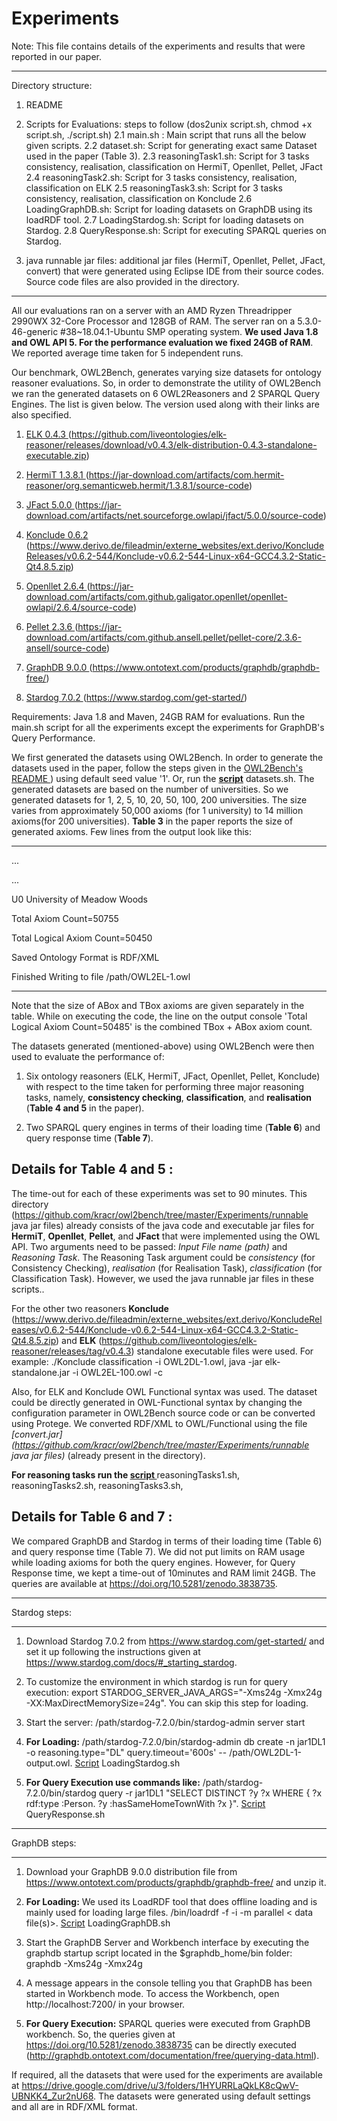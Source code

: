 # Experiments

Note: This file contains details of the experiments and results that were reported in our paper.

-------------------------------------------------------------------------------------

Directory structure:

1. README

2. Scripts for Evaluations: steps to follow (dos2unix script.sh, chmod +x script.sh, ./script.sh)
	2.1 main.sh : Main script that runs all the below given scripts.
	2.2 dataset.sh: Script for generating exact same Dataset used in the paper (Table 3).
	2.3 reasoningTask1.sh: Script for 3 tasks consistency, realisation, classification on HermiT, Openllet, Pellet, JFact
	2.4 reasoningTask2.sh: Script for 3 tasks consistency, realisation, classification on ELK
	2.5 reasoningTask3.sh: Script for 3 tasks consistency, realisation, classification on Konclude
	2.6 LoadingGraphDB.sh: Script for loading datasets on GraphDB using its loadRDF tool.
	2.7 LoadingStardog.sh: Script for loading datasets on Stardog.
	2.8 QueryResponse.sh: Script for executing SPARQL queries on Stardog.

3. java runnable jar files: additional jar files (HermiT, Openllet, Pellet, JFact, convert) that were generated using Eclipse IDE from their source codes. Source code files are also provided in the directory.

-----------------------------------------------------------------------------------

All our evaluations ran on a server with an AMD Ryzen Threadripper 2990WX 32-Core Processor and 128GB of RAM. The server ran on a 5.3.0-46-generic \#38~18.04.1-Ubuntu SMP operating system. **We used Java 1.8 and OWL API 5. For the performance evaluation we fixed 24GB of RAM**. We reported average time taken for 5 independent runs. 


Our benchmark, OWL2Bench, generates varying size datasets for ontology reasoner evaluations. So, in order to demonstrate the utility of OWL2Bench we ran the generated datasets on 6 OWL2Reasoners and 2 SPARQL Query Engines. The list is given below. The version used along with their links are also specified.

1. [ ELK 0.4.3 ](https://github.com/liveontologies/elk-reasoner/releases/download/v0.4.3/elk-distribution-0.4.3-standalone-executable.zip)(https://github.com/liveontologies/elk-reasoner/releases/download/v0.4.3/elk-distribution-0.4.3-standalone-executable.zip) 

2. [ HermiT 1.3.8.1 ](https://jar-download.com/artifacts/com.hermit-reasoner/org.semanticweb.hermit/1.3.8.1/source-code)(https://jar-download.com/artifacts/com.hermit-reasoner/org.semanticweb.hermit/1.3.8.1/source-code)

3. [ JFact 5.0.0 ](https://jar-download.com/artifacts/net.sourceforge.owlapi/jfact/5.0.0/source-code)(https://jar-download.com/artifacts/net.sourceforge.owlapi/jfact/5.0.0/source-code)

4. [ Konclude 0.6.2 ](https://www.derivo.de/fileadmin/externe_websites/ext.derivo/KoncludeReleases/v0.6.2-544/Konclude-v0.6.2-544-Linux-x64-GCC4.3.2-Static-Qt4.8.5.zip)(https://www.derivo.de/fileadmin/externe_websites/ext.derivo/KoncludeReleases/v0.6.2-544/Konclude-v0.6.2-544-Linux-x64-GCC4.3.2-Static-Qt4.8.5.zip)

5. [ Openllet 2.6.4 ](https://jar-download.com/artifacts/com.github.galigator.openllet/openllet-owlapi/2.6.4/source-code)(https://jar-download.com/artifacts/com.github.galigator.openllet/openllet-owlapi/2.6.4/source-code)

6. [ Pellet 2.3.6 ](https://jar-download.com/artifacts/com.github.ansell.pellet/pellet-core/2.3.6-ansell/source-code)(https://jar-download.com/artifacts/com.github.ansell.pellet/pellet-core/2.3.6-ansell/source-code)

7. [ GraphDB 9.0.0 ](https://www.ontotext.com/products/graphdb/graphdb-free/)(https://www.ontotext.com/products/graphdb/graphdb-free/)

8. [ Stardog 7.0.2 ](https://www.stardog.com/get-started/)(https://www.stardog.com/get-started/)

Requirements: Java 1.8 and Maven, 24GB RAM for evaluations. Run the main.sh script for all the experiments except the experiments for GraphDB's Query Performance.

We first generated the datasets using OWL2Bench. In order to generate the datasets used in the paper, follow the steps given in the [ OWL2Bench's README ](https://github.com/kracr/owl2bench/blob/master/README.md#usage)) using default seed value '1'. Or, run the **[script](https://github.com/kracr/owl2bench/blob/master/Experiments)** datasets.sh. The generated datasets are based on the number of universities. So we generated datasets for 1, 2, 5, 10, 20, 50, 100, 200 universities. The size varies from approximately 50,000 axioms (for 1 university) to 14 million axioms(for 200 universities). **Table 3** in the paper reports the size of generated axioms. Few lines from the output look like this:

---------------------------------------------

...

...

U0 University of Meadow Woods

Total Axiom Count=50755

Total Logical Axiom Count=50450

Saved Ontology Format is RDF/XML

Finished Writing to file /path/OWL2EL-1.owl

---------------------------------------------

Note that the size of ABox and TBox axioms are given separately in the table. While on executing the code, the line on the output console 'Total Logical Axiom Count=50485' is the combined TBox + ABox axiom count.


The datasets generated (mentioned-above) using OWL2Bench were then used to evaluate the performance of:

1. Six ontology reasoners (ELK, HermiT, JFact, Openllet, Pellet, Konclude) with respect to the time taken for performing three major reasoning tasks, namely, **consistency checking**, **classification**, and **realisation** (**Table 4 and 5** in the paper). 

2. Two SPARQL query engines in terms of their loading time (**Table 6**) and query response time (**Table 7**).


## Details for Table 4 and 5 :

The time-out for each of these experiments was set to 90 minutes. This directory (https://github.com/kracr/owl2bench/tree/master/Experiments/runnable java jar files) already consists of the java code and executable jar files for **HermiT**, **Openllet**, **Pellet**, and **JFact** that were implemented using the OWL API. Two arguments need to be passed: *Input File name (path)* and *Reasoning Task*. The Reasoning Task argument could be *consistency* (for Consistency Checking), *realisation* (for Realisation Task), *classification* (for Classification Task). However, we used the java runnable jar files in these scripts..

For the other two reasoners **Konclude** (https://www.derivo.de/fileadmin/externe_websites/ext.derivo/KoncludeReleases/v0.6.2-544/Konclude-v0.6.2-544-Linux-x64-GCC4.3.2-Static-Qt4.8.5.zip) and **ELK** (https://github.com/liveontologies/elk-reasoner/releases/tag/v0.4.3) standalone executable files were used. For example: ./Konclude classification -i OWL2DL-1.owl, java -jar elk-standalone.jar -i OWL2EL-100.owl -c

Also, for ELK and Konclude OWL Functional syntax was used. The dataset could be directly generated in OWL-Functional syntax by changing the configuration parameter in OWL2Bench source code or can be converted using Protege. We converted RDF/XML to OWL/Functional using the file *[convert.jar](https://github.com/kracr/owl2bench/tree/master/Experiments/runnable java jar files)* (already present in the directory). 

**For reasoning tasks run the [ script ](https://github.com/kracr/owl2bench/blob/master/Experiments)** reasoningTasks1.sh, reasoningTasks2.sh, reasoningTasks3.sh,

## Details for Table 6 and 7 : 

We compared GraphDB and Stardog in terms of their loading time (Table 6) and query response time (Table 7). We did not put limits on RAM usage while loading axioms for both the query engines. However, for Query Response time, we kept a time-out of 10minutes and RAM limit 24GB. The queries are available at https://doi.org/10.5281/zenodo.3838735.

----------------------------

Stardog steps:

----------------------------
1) Download Stardog 7.0.2 from https://www.stardog.com/get-started/ and set it up following the instructions given at https://www.stardog.com/docs/#_starting_stardog.

2) To customize the environment in which stardog is run for query execution: export STARDOG_SERVER_JAVA_ARGS="-Xms24g -Xmx24g -XX:MaxDirectMemorySize=24g". You can skip this step for loading.

3) Start the server: /path/stardog-7.2.0/bin/stardog-admin server start

4) **For Loading:** /path/stardog-7.2.0/bin/stardog-admin db create -n jar1DL1 -o reasoning.type="DL" query.timeout='600s' -- /path/OWL2DL-1-output.owl. [Script](https://github.com/kracr/owl2bench/blob/master/Experiments) LoadingStardog.sh

5) **For Query Execution use commands like:** /path/stardog-7.2.0/bin/stardog query -r jar1DL1 "SELECT DISTINCT ?y ?x WHERE { ?x rdf:type :Person. ?y :hasSameHomeTownWith ?x }". [Script](https://github.com/kracr/owl2bench/blob/master/Experiments) QueryResponse.sh
 
----------------------------

GraphDB steps:

----------------------------
1) Download your GraphDB 9.0.0 distribution file from https://www.ontotext.com/products/graphdb/graphdb-free/ and unzip it.

2) **For Loading:** We used its LoadRDF tool that does offline loading and is mainly used for loading large files. <graphdb-dist>/bin/loadrdf -f -i <repo-name> -m parallel < data file(s)>. [Script](https://github.com/kracr/owl2bench/blob/master/Experiments) LoadingGraphDB.sh

3) Start the GraphDB Server and Workbench interface by executing the graphdb startup script located in the $graphdb_home/bin folder: graphdb -Xms24g -Xmx24g

4) A message appears in the console telling you that GraphDB has been started in Workbench mode. To access the Workbench, open http://localhost:7200/ in your browser.

5) **For Query Execution:** SPARQL queries were executed from GraphDB workbench. So, the queries given at https://doi.org/10.5281/zenodo.3838735 can be directly executed (http://graphdb.ontotext.com/documentation/free/querying-data.html).



If required, all the datasets that were used for the experiments are available at https://drive.google.com/drive/u/3/folders/1HYURRLaQkLK8cQwV-UBNKK4_Zur2nU68. The datasets were generated using default settings and all are in RDF/XML format. 



           

